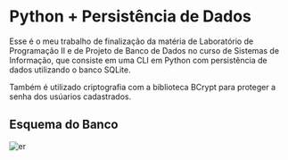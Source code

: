 <h1>Python + Persistência de Dados</h1>
Esse é o meu trabalho de finalização da matéria de Laboratório de Programação II e de Projeto de Banco de Dados no curso de Sistemas de Informação, que consiste em uma CLI em Python com persistência de dados utilizando o banco SQLite.

Também é utilizado criptografia com a biblioteca BCrypt para proteger a senha dos usúarios cadastrados.

<h2>Esquema do Banco</h2>


![er](https://github.com/dvlns/programacao-II/assets/141285951/c8f2a2b6-7bcd-48c3-90f2-e3c93fb03b19)
